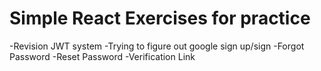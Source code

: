 # Simple React Exercises for practice

-Revision JWT system
-Trying to figure out google sign up/sign
-Forgot Password
-Reset Password
-Verification Link
